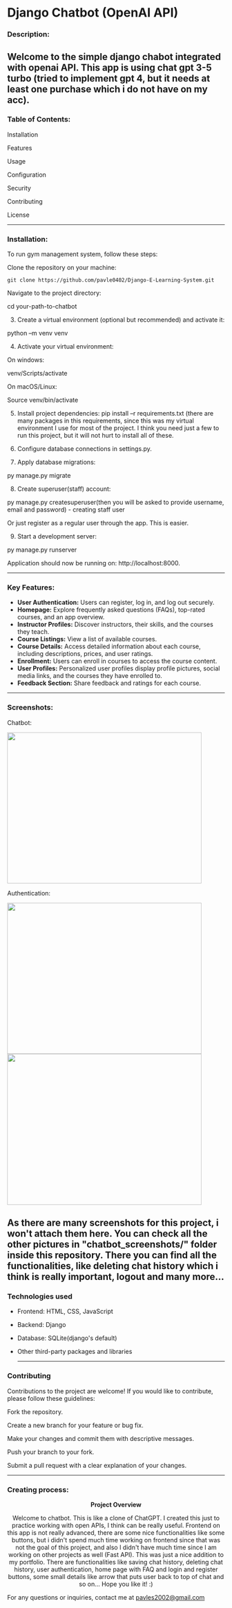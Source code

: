 <h1>Django Chatbot (OpenAI API)</h1>

<h3>Description:</h3> 

Welcome to the simple django chabot integrated with openai API. This app is using chat gpt 3-5 turbo (tried to implement gpt 4, but it needs at least one purchase which i do not have on my acc). 
 ---

<h3>Table of Contents:</h3> 

 

Installation 

Features 

Usage 

Configuration 

Security 

Contributing 

License 


 

 

 ---

<h3>Installation:</h3> 

 

To run gym management system, follow these steps: 

 

Clone the repository on your machine: 

 
	git clone https://github.com/pavle0402/Django-E-Learning-System.git

 

Navigate to the project directory: 

cd your-path-to-chatbot 

 

3. Create a virtual environment (optional but recommended) and activate it: 

python –m venv venv 

 

 

4. Activate your virtual environment: 

On windows: 

venv/Scripts/activate 

 

On macOS/Linux: 

Source venv/bin/activate 

 

5. Install project dependencies: 
	pip install –r requirements.txt (there are many packages in this requirements, since this was my virtual environment I use for most of the project. I think you need just a few to run this project, but it will not hurt to install all of these. 

 

6. Configure database connections in settings.py. 

 

7. Apply database migrations: 

py manage.py migrate 

 

8. Create superuser(staff) account: 

py manage.py createsuperuser(then you will be asked to provide 	username, email and password) - creating staff user

Or just register as a regular user through the app. This is easier.

9. Start a development server: 

py manage.py runserver 

 

Application should now be running on: http://localhost:8000. 

 

 
---
<h3>Key Features:</h3> 

- **User Authentication:** Users can register, log in, and log out securely.
- **Homepage:** Explore frequently asked questions (FAQs), top-rated courses, and an app overview.
- **Instructor Profiles:** Discover instructors, their skills, and the courses they teach.
- **Course Listings:** View a list of available courses.
- **Course Details:** Access detailed information about each course, including descriptions, prices, and user ratings.
- **Enrollment:** Users can enroll in courses to access the course content.
- **User Profiles:** Personalized user profiles display profile pictures, social media links, and the courses they have enrolled to.
- **Feedback Section:** Share feedback and ratings for each course.
 

 
 ---

<h3>Screenshots:</h3> 

Chatbot:

<img src="chatbot_screenshots/chat2.png" width=450 height=350>

Authentication:

<img src="chatbot_screenshots/login.png" width=450 height=350>
<img src="chatbot_screenshots/register.png" width=450 height=350>


 As there are many screenshots for this project, i won't attach them here. You can check all the other pictures in "chatbot_screenshots/" folder inside this repository.
 There you can find all the functionalities, like deleting chat history which i think is really important, logout and many more...
 ---

<h3>Technologies used</h3> 

- Frontend: HTML, CSS, JavaScript
- Backend: Django
- Database: SQLite(django's default)
- Other third-party packages and libraries
 

  ---


<h3>Contributing</h3> 

Contributions to the project are welcome! If you would like to contribute, please follow these guidelines: 

Fork the repository. 

Create a new branch for your feature or bug fix. 

Make your changes and commit them with descriptive messages. 

Push your branch to your fork. 

Submit a pull request with a clear explanation of your changes. 

 
 ---

<h3>Creating process:</h3> 
<p1 style="text-align:center;">
	
**Project Overview**

Welcome to chatbot. This is like a clone of ChatGPT. I created this just to practice working with open APIs, I think can be really useful. Frontend on this app is not really advanced, there are some nice functionalities like some buttons, but i didn't spend 
much time working on frontend since that was not the goal of this project, and also I didn't have much time since I am working on other projects as well (Fast API). This was just a nice addition to my portfolio. 
There are functionalities like saving chat history, deleting chat history, user authentication, home page with FAQ and login and register buttons, some small details like arrow that puts user back to top of chat and so on... 
Hope you like it! :)

 </p1>

For any questions or inquiries, contact me at pavles2002@gmail.com 

